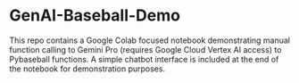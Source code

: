 # GenAI-Baseball-Demo

This repo contains a Google Colab focused notebook demonstrating manual function calling to Gemini Pro (requires Google Cloud Vertex AI access) to Pybaseball functions. A simple chatbot interface is included at the end of the notebook for demonstration purposes.
